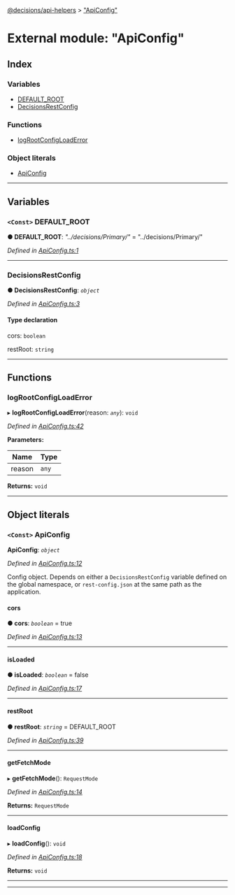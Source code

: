 [@decisions/api-helpers](../README.md) > ["ApiConfig"](../modules/_apiconfig_.md)

# External module: "ApiConfig"

## Index

### Variables

* [DEFAULT_ROOT](_apiconfig_.md#default_root)
* [DecisionsRestConfig](_apiconfig_.md#decisionsrestconfig)

### Functions

* [logRootConfigLoadError](_apiconfig_.md#logrootconfigloaderror)

### Object literals

* [ApiConfig](_apiconfig_.md#apiconfig)

---

## Variables

<a id="default_root"></a>

### `<Const>` DEFAULT_ROOT

**● DEFAULT_ROOT**: *"../decisions/Primary/"* = "../decisions/Primary/"

*Defined in [ApiConfig.ts:1](https://github.com/decisions-com/api-helpers/blob/8fa4504/src/ApiConfig.ts#L1)*

___
<a id="decisionsrestconfig"></a>

###  DecisionsRestConfig

**● DecisionsRestConfig**: *`object`*

*Defined in [ApiConfig.ts:3](https://github.com/decisions-com/api-helpers/blob/8fa4504/src/ApiConfig.ts#L3)*

#### Type declaration

 cors: `boolean`

 restRoot: `string`

___

## Functions

<a id="logrootconfigloaderror"></a>

###  logRootConfigLoadError

▸ **logRootConfigLoadError**(reason: *`any`*): `void`

*Defined in [ApiConfig.ts:42](https://github.com/decisions-com/api-helpers/blob/8fa4504/src/ApiConfig.ts#L42)*

**Parameters:**

| Name | Type |
| ------ | ------ |
| reason | `any` |

**Returns:** `void`

___

## Object literals

<a id="apiconfig"></a>

### `<Const>` ApiConfig

**ApiConfig**: *`object`*

*Defined in [ApiConfig.ts:12](https://github.com/decisions-com/api-helpers/blob/8fa4504/src/ApiConfig.ts#L12)*

Config object. Depends on either a `DecisionsRestConfig` variable defined on the global namespace, or `rest-config.json` at the same path as the application.

<a id="apiconfig.cors-1"></a>

####  cors

**● cors**: *`boolean`* = true

*Defined in [ApiConfig.ts:13](https://github.com/decisions-com/api-helpers/blob/8fa4504/src/ApiConfig.ts#L13)*

___
<a id="apiconfig.isloaded"></a>

####  isLoaded

**● isLoaded**: *`boolean`* = false

*Defined in [ApiConfig.ts:17](https://github.com/decisions-com/api-helpers/blob/8fa4504/src/ApiConfig.ts#L17)*

___
<a id="apiconfig.restroot-1"></a>

####  restRoot

**● restRoot**: *`string`* =  DEFAULT_ROOT

*Defined in [ApiConfig.ts:39](https://github.com/decisions-com/api-helpers/blob/8fa4504/src/ApiConfig.ts#L39)*

___
<a id="apiconfig.getfetchmode"></a>

####  getFetchMode

▸ **getFetchMode**(): `RequestMode`

*Defined in [ApiConfig.ts:14](https://github.com/decisions-com/api-helpers/blob/8fa4504/src/ApiConfig.ts#L14)*

**Returns:** `RequestMode`

___
<a id="apiconfig.loadconfig"></a>

####  loadConfig

▸ **loadConfig**(): `void`

*Defined in [ApiConfig.ts:18](https://github.com/decisions-com/api-helpers/blob/8fa4504/src/ApiConfig.ts#L18)*

**Returns:** `void`

___

___

